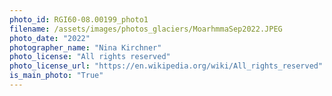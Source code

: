 ```yaml
---
photo_id: RGI60-08.00199_photo1
filename: /assets/images/photos_glaciers/MoarhmmaSep2022.JPEG
photo_date: "2022"
photographer_name: "Nina Kirchner"
photo_license: "All rights reserved"
photo_license_url: "https://en.wikipedia.org/wiki/All_rights_reserved"
is_main_photo: "True"
---
```

